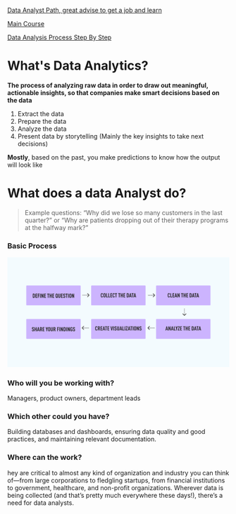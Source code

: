 [Data Analyst Path, great advise to get a job and learn](https://careerfoundry.com/en/blog/data-analytics/data-analyst-career-path/)


[Main Course](https://careerfoundry.com/en/tutorials/data-analytics-for-beginners)

[Data Analysis Process Step By Step](https://careerfoundry.com/en/blog/data-analytics/the-data-analysis-process-step-by-step/#step-one-defining-the-question)



# What's Data Analytics?

**The process of analyzing raw data in order to draw out meaningful, actionable insights, so that companies make smart decisions based on the data**

1. Extract the data
2. Prepare the data
3. Analyze the data
4. Present data by storytelling (Mainly the key insights to take next decisions)

**Mostly**, based on the past, you make predictions to know how the output will look like

# What does a data Analyst do?

> Example questions: “Why did we lose so many customers in the last quarter?” or “Why are patients dropping out of their therapy programs at the halfway mark?”

### Basic Process
![basic_data_analytics_process](images\dataanalytics-basic-process.jpg)

### Who will you be working with?
Managers, product owners, department leads

### Which other could you have?
Building databases and dashboards, ensuring data quality and good practices, and maintaining relevant documentation.

### Where can the work?
hey are critical to almost any kind of organization and industry you can think of—from large corporations to fledgling startups, from financial institutions to government, healthcare, and non-profit organizations. Wherever data is being collected (and that’s pretty much everywhere these days!), there’s a need for data analysts.



